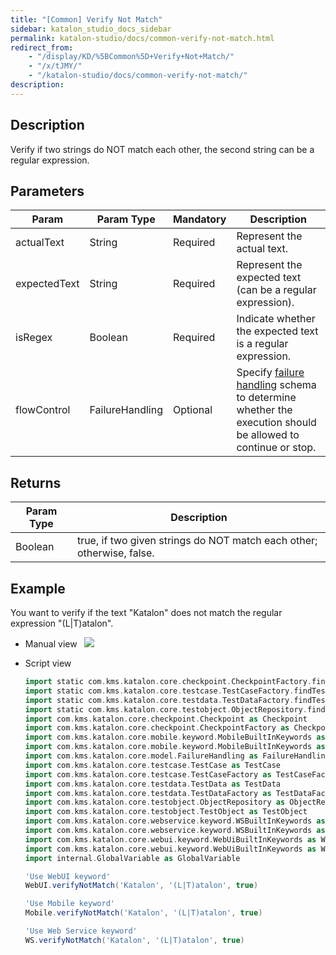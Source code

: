 ```yaml
---
title: "[Common] Verify Not Match"
sidebar: katalon_studio_docs_sidebar
permalink: katalon-studio/docs/common-verify-not-match.html
redirect_from:
    - "/display/KD/%5BCommon%5D+Verify+Not+Match/"
    - "/x/tJMY/"
    - "/katalon-studio/docs/common-verify-not-match/"
description:
---
```

Description  
-------------

Verify if two strings do NOT match each other, the second string can be a regular expression.

Parameters  
------------

| Param | Param Type | Mandatory | Description |
| --- | --- | --- | --- |
| actualText | String | Required | Represent the actual text. |
| expectedText | String | Required | Represent the expected text (can be a regular expression). |
| isRegex | Boolean | Required | Indicate whether the expected text is a regular expression. |
| flowControl | FailureHandling | Optional | Specify [failure handling](/x/qAAM) schema to determine whether the execution should be allowed to continue or stop. |

Returns
-------

| Param Type | Description |
| --- | --- |
| Boolean | true, if two given strings do NOT match each other; otherwise, false. |

Example 
--------

You want to verify if the text "Katalon" does not match the regular expression "(L|T)atalon".

*   Manual view  
    ![](../../images/katalon-studio/docs/common-verify-not-match/image2017-3-3-173A413A53.png)
*   Script view 

    ```groovy
    import static com.kms.katalon.core.checkpoint.CheckpointFactory.findCheckpoint
    import static com.kms.katalon.core.testcase.TestCaseFactory.findTestCase
    import static com.kms.katalon.core.testdata.TestDataFactory.findTestData
    import static com.kms.katalon.core.testobject.ObjectRepository.findTestObject
    import com.kms.katalon.core.checkpoint.Checkpoint as Checkpoint
    import com.kms.katalon.core.checkpoint.CheckpointFactory as CheckpointFactory
    import com.kms.katalon.core.mobile.keyword.MobileBuiltInKeywords as MobileBuiltInKeywords
    import com.kms.katalon.core.mobile.keyword.MobileBuiltInKeywords as Mobile
    import com.kms.katalon.core.model.FailureHandling as FailureHandling
    import com.kms.katalon.core.testcase.TestCase as TestCase
    import com.kms.katalon.core.testcase.TestCaseFactory as TestCaseFactory
    import com.kms.katalon.core.testdata.TestData as TestData
    import com.kms.katalon.core.testdata.TestDataFactory as TestDataFactory
    import com.kms.katalon.core.testobject.ObjectRepository as ObjectRepository
    import com.kms.katalon.core.testobject.TestObject as TestObject
    import com.kms.katalon.core.webservice.keyword.WSBuiltInKeywords as WSBuiltInKeywords
    import com.kms.katalon.core.webservice.keyword.WSBuiltInKeywords as WS
    import com.kms.katalon.core.webui.keyword.WebUiBuiltInKeywords as WebUiBuiltInKeywords
    import com.kms.katalon.core.webui.keyword.WebUiBuiltInKeywords as WebUI
    import internal.GlobalVariable as GlobalVariable

    'Use WebUI keyword'
    WebUI.verifyNotMatch('Katalon', '(L|T)atalon', true)

    'Use Mobile keyword'
    Mobile.verifyNotMatch('Katalon', '(L|T)atalon', true)

    'Use Web Service keyword'
    WS.verifyNotMatch('Katalon', '(L|T)atalon', true)
    ```